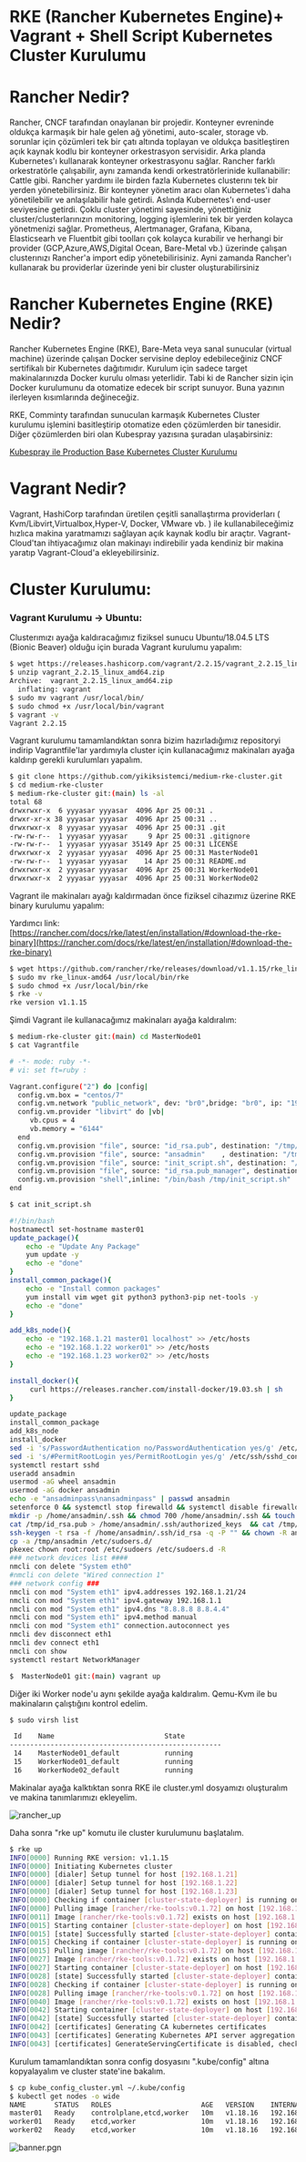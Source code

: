 # RKE (Rancher Kubernetes Engine)+ Vagrant + Shell Script Kubernetes Cluster Kurulumu

# Rancher Nedir?
Rancher, CNCF tarafından onaylanan bir projedir. Konteyner evreninde oldukça karmaşık bir hale gelen ağ yönetimi, auto-scaler, storage vb. sorunlar için çözümleri tek bir çatı altında toplayan ve oldukça basitleştiren açık kaynak kodlu bir konteyner orkestrasyon servisidir.
Arka planda Kubernetes'ı kullanarak konteyner orkestrasyonu sağlar. Rancher farklı orkestratörle çalışabilir, aynı zamanda kendi orkestratörlerinide kullanabilir: Cattle gibi.
Rancher yardımı ile birden fazla Kubernetes clusterını tek bir yerden yönetebilirsiniz. 
Bir konteyner yönetim aracı olan Kubernetes'i daha yönetilebilir ve anlaşılabilir hale getirdi. Aslında Kubernetes'ı end-user seviyesine getirdi. 
Çoklu cluster yönetimi sayesinde, yönettiğiniz cluster/clusterlarınızın monitoring, logging işlemlerini tek bir yerden kolayca yönetmenizi sağlar. Prometheus, Alertmanager, Grafana, Kibana, Elasticsearh ve Fluentbit gibi toolları çok kolayca kurabilir ve herhangi bir provider (GCP,Azure,AWS,Digital Ocean, Bare-Metal vb.) üzerinde çalışan clusterınızı Rancher'a import edip yönetebilirisiniz. Ayni zamanda Rancher'ı kullanarak bu providerlar üzerinde yeni bir cluster oluşturabilirsiniz


# Rancher Kubernetes Engine (RKE) Nedir?
Rancher Kubernetes Engine (RKE), Bare-Meta veya sanal sunucular (virtual machine) üzerinde çalışan Docker servisine deploy edebileceğiniz CNCF sertifikalı bir Kubernetes dağıtımıdır. Kurulum için sadece target makinalarınızda Docker kurulu olması yeterlidir. Tabi ki de Rancher sizin için Docker kurulumunu da otomatize edecek bir script sunuyor. Buna yazının ilerleyen kısımlarında değineceğiz.

RKE, Comminty tarafından sunuculan karmaşık Kubernetes Cluster kurulumu işlemini basitleştirip otomatize eden çözümlerden bir tanesidir. Diğer çözümlerden biri olan Kubespray yazısına şuradan ulaşabirsiniz: 

[Kubespray ile Production Base Kubernetes Cluster Kurulumu](https://yikiksistemci.medium.com/kubespray-ile-production-base-kubernetes-cluster-kurulumu-9c7b2c68ca36)

# Vagrant Nedir?

Vagrant, HashiCorp tarafından üretilen çeşitli sanallaştırma providerları  ( Kvm/Libvirt,Virtualbox,Hyper-V, Docker, VMware vb. ) ile kullanabileceğimiz hızlıca makina yaratmamızı sağlayan açık kaynak kodlu bir araçtır. Vagrant-Cloud'tan ihtiyacağımız olan makinayı indirebilir yada kendiniz bir makina yaratıp Vagrant-Cloud'a ekleyebilirsiniz.

# Cluster Kurulumu:

### Vagrant Kurulumu -> Ubuntu:

Clusterımızı ayağa kaldıracağımız fiziksel sunucu Ubuntu/18.04.5 LTS (Bionic Beaver) olduğu için burada Vagrant kurulumu yapalım:

```bash
$ wget https://releases.hashicorp.com/vagrant/2.2.15/vagrant_2.2.15_linux_amd64.zip
$ unzip vagrant_2.2.15_linux_amd64.zip
Archive:  vagrant_2.2.15_linux_amd64.zip
  inflating: vagrant
$ sudo mv vagrant /usr/local/bin/
$ sudo chmod +x /usr/local/bin/vagrant
$ vagrant -v
Vagrant 2.2.15
```

Vagrant kurulumu tamamlandıktan sonra bizim hazırladığımız repositoryi indirip Vagrantfile'lar yardımıyla cluster için kullanacağımız makinaları ayağa kaldırıp gerekli kurulumları yapalım.

```bash
$ git clone https://github.com/yikiksistemci/medium-rke-cluster.git
$ cd medium-rke-cluster
$ medium-rke-cluster git:(main) ls -al
total 68
drwxrwxr-x  6 yyyasar yyyasar  4096 Apr 25 00:31 .
drwxr-xr-x 38 yyyasar yyyasar  4096 Apr 25 00:31 ..
drwxrwxr-x  8 yyyasar yyyasar  4096 Apr 25 00:31 .git
-rw-rw-r--  1 yyyasar yyyasar     9 Apr 25 00:31 .gitignore
-rw-rw-r--  1 yyyasar yyyasar 35149 Apr 25 00:31 LICENSE
drwxrwxr-x  2 yyyasar yyyasar  4096 Apr 25 00:31 MasterNode01
-rw-rw-r--  1 yyyasar yyyasar    14 Apr 25 00:31 README.md
drwxrwxr-x  2 yyyasar yyyasar  4096 Apr 25 00:31 WorkerNode01
drwxrwxr-x  2 yyyasar yyyasar  4096 Apr 25 00:31 WorkerNode02
```

Vagrant ile makinaları ayağı kaldırmadan önce fiziksel cihazımız üzerine RKE binary kurulumu yapalım:

Yardımcı link: [https://rancher.com/docs/rke/latest/en/installation/#download-the-rke-binary](https://rancher.com/docs/rke/latest/en/installation/#download-the-rke-binary)

```bash
$ wget https://github.com/rancher/rke/releases/download/v1.1.15/rke_linux-amd64
$ sudo mv rke_linux-amd64 /usr/local/bin/rke
$ sudo chmod +x /usr/local/bin/rke
$ rke -v
rke version v1.1.15
```

Şimdi Vagrant ile kullanacağımız makinaları ayağa kaldıralım:

```bash
$ medium-rke-cluster git:(main) cd MasterNode01
$ cat Vagrantfile

# -*- mode: ruby -*-
# vi: set ft=ruby :

Vagrant.configure("2") do |config|
  config.vm.box = "centos/7"
  config.vm.network "public_network", dev: "br0",bridge: "br0", ip: "192.168.1.21"
  config.vm.provider "libvirt" do |vb|
     vb.cpus = 4
     vb.memory = "6144"
  end
  config.vm.provision "file", source: "id_rsa.pub", destination: "/tmp/"
  config.vm.provision "file", source: "ansadmin"    , destination: "/tmp/"
  config.vm.provision "file", source: "init_script.sh", destination: "/tmp/"
  config.vm.provision "file", source: "id_rsa.pub_manager", destination: "/tmp/"
  config.vm.provision "shell",inline: "/bin/bash /tmp/init_script.sh"
end

$ cat init_script.sh

#!/bin/bash
hostnamectl set-hostname master01
update_package(){
    echo -e "Update Any Package"
    yum update -y
    echo -e "done"
}
install_common_package(){
	echo -e "Install common packages"
	yum install vim wget git python3 python3-pip net-tools -y
	echo -e "done"
}

add_k8s_node(){
	echo -e "192.168.1.21 master01 localhost" >> /etc/hosts
	echo -e "192.168.1.22 worker01" >> /etc/hosts
	echo -e "192.168.1.23 worker02" >> /etc/hosts
}

install_docker(){
     curl https://releases.rancher.com/install-docker/19.03.sh | sh
}

update_package
install_common_package
add_k8s_node
install_docker
sed -i 's/PasswordAuthentication no/PasswordAuthentication yes/g' /etc/ssh/sshd_config
sed -i 's/#PermitRootLogin yes/PermitRootLogin yes/g' /etc/ssh/sshd_config
systemctl restart sshd
useradd ansadmin
usermod -aG wheel ansadmin
usermod -aG docker ansadmin
echo -e "ansadminpass\nansadminpass" | passwd ansadmin
setenforce 0 && systemctl stop firewalld && systemctl disable firewalld
mkdir -p /home/ansadmin/.ssh && chmod 700 /home/ansadmin/.ssh && touch /home/ansadmin/.ssh/authorized_keys && chmod 600 /home/ansadmin/.ssh/authorized_keys  && chown -R ansadmin:ansadmin /home/ansadmin/.ssh
cat /tmp/id_rsa.pub > /home/ansadmin/.ssh/authorized_keys  && cat /tmp/id_rsa.pub_manager >> /home/ansadmin/.ssh/authorized_keys
ssh-keygen -t rsa -f /home/ansadmin/.ssh/id_rsa -q -P "" && chown -R ansadmin:ansadmin /home/ansadmin/.ssh
cp -a /tmp/ansadmin /etc/sudoers.d/
pkexec chown root:root /etc/sudoers /etc/sudoers.d -R
### network devices list ####
nmcli con delete "System eth0"
#nmcli con delete "Wired connection 1"
### network config ###
nmcli con mod "System eth1" ipv4.addresses 192.168.1.21/24
nmcli con mod "System eth1" ipv4.gateway 192.168.1.1
nmcli con mod "System eth1" ipv4.dns "8.8.8.8 8.8.4.4"
nmcli con mod "System eth1" ipv4.method manual
nmcli con mod "System eth1" connection.autoconnect yes
nmcli dev disconnect eth1
nmcli dev connect eth1
nmcli con show
systemctl restart NetworkManager

$  MasterNode01 git:(main) vagrant up

```

Diğer iki Worker node'u aynı şekilde ayağa kaldıralım. Qemu-Kvm ile bu makinaların çalıştığını kontrol edelim.

```bash
$ sudo virsh list

 Id    Name                           State
----------------------------------------------------
 14    MasterNode01_default           running
 15    WorkerNode01_default           running
 16    WorkerNode02_default           running
```

Makinalar ayağa kalktıktan sonra RKE ile cluster.yml dosyamızı oluşturalım ve makina tanımlarımızı ekleyelim.

![rancher_up](files/rancher_up.png)

Daha sonra "rke up" komutu ile cluster kurulumunu başlatalım.

```bash
$ rke up                                                                                                                                                                                             (docker-desktop/default)
INFO[0000] Running RKE version: v1.1.15
INFO[0000] Initiating Kubernetes cluster
INFO[0000] [dialer] Setup tunnel for host [192.168.1.21]
INFO[0000] [dialer] Setup tunnel for host [192.168.1.22]
INFO[0000] [dialer] Setup tunnel for host [192.168.1.23]
INFO[0000] Checking if container [cluster-state-deployer] is running on host [192.168.1.21], try #1
INFO[0000] Pulling image [rancher/rke-tools:v0.1.72] on host [192.168.1.21], try #1
INFO[0011] Image [rancher/rke-tools:v0.1.72] exists on host [192.168.1.21]
INFO[0015] Starting container [cluster-state-deployer] on host [192.168.1.21], try #1
INFO[0015] [state] Successfully started [cluster-state-deployer] container on host [192.168.1.21]
INFO[0015] Checking if container [cluster-state-deployer] is running on host [192.168.1.22], try #1
INFO[0015] Pulling image [rancher/rke-tools:v0.1.72] on host [192.168.1.22], try #1
INFO[0027] Image [rancher/rke-tools:v0.1.72] exists on host [192.168.1.22]
INFO[0027] Starting container [cluster-state-deployer] on host [192.168.1.22], try #1
INFO[0028] [state] Successfully started [cluster-state-deployer] container on host [192.168.1.22]
INFO[0028] Checking if container [cluster-state-deployer] is running on host [192.168.1.23], try #1
INFO[0028] Pulling image [rancher/rke-tools:v0.1.72] on host [192.168.1.23], try #1
INFO[0040] Image [rancher/rke-tools:v0.1.72] exists on host [192.168.1.23]
INFO[0042] Starting container [cluster-state-deployer] on host [192.168.1.23], try #1
INFO[0042] [state] Successfully started [cluster-state-deployer] container on host [192.168.1.23]
INFO[0042] [certificates] Generating CA kubernetes certificates
INFO[0043] [certificates] Generating Kubernetes API server aggregation layer requestheader client CA certificates
INFO[0043] [certificates] GenerateServingCertificate is disabled, checking if there are unused kubelet certificates
```

Kurulum tamamlandıktan sonra config dosyasını ".kube/config" altına kopyalayalım ve cluster state'ine bakalım.

```bash
$ cp kube_config_cluster.yml ~/.kube/config
$ kubectl get nodes -o wide
NAME       STATUS   ROLES                      AGE   VERSION    INTERNAL-IP    EXTERNAL-IP   OS-IMAGE                KERNEL-VERSION                CONTAINER-RUNTIME
master01   Ready    controlplane,etcd,worker   10m   v1.18.16   192.168.1.21   <none>        CentOS Linux 7 (Core)   3.10.0-1160.24.1.el7.x86_64   docker://19.3.15
worker01   Ready    etcd,worker                10m   v1.18.16   192.168.1.22   <none>        CentOS Linux 7 (Core)   3.10.0-1127.el7.x86_64        docker://19.3.15
worker02   Ready    etcd,worker                10m   v1.18.16   192.168.1.23   <none>        CentOS Linux 7 (Core)   3.10.0-1127.el7.x86_64        docker://19.3.15
```

![banner.pgn](files/banner.png)

